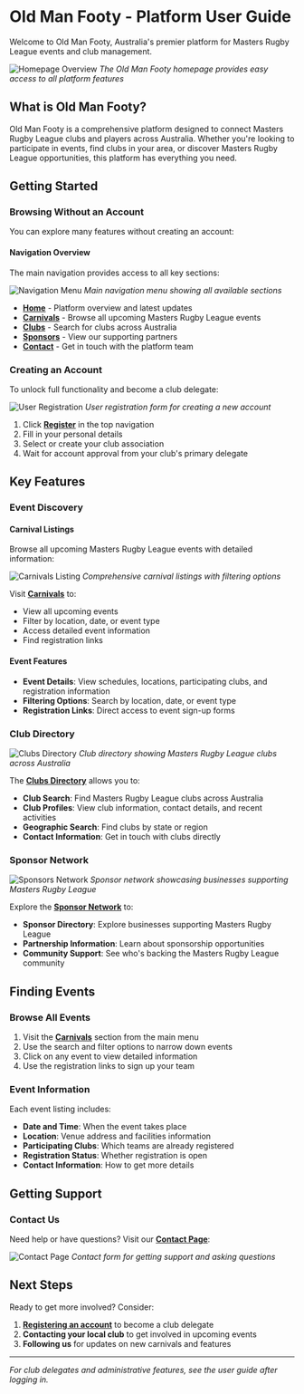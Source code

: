 # Old Man Footy - Platform User Guide

Welcome to Old Man Footy, Australia's premier platform for Masters Rugby League events and club management.

![Homepage Overview](/screenshots/standard-user/homepage-overview.png)
*The Old Man Footy homepage provides easy access to all platform features*

## What is Old Man Footy?

Old Man Footy is a comprehensive platform designed to connect Masters Rugby League clubs and players across Australia. Whether you're looking to participate in events, find clubs in your area, or discover Masters Rugby League opportunities, this platform has everything you need.

## Getting Started

### Browsing Without an Account
You can explore many features without creating an account:

#### Navigation Overview
The main navigation provides access to all key sections:

![Navigation Menu](/screenshots/standard-user/navigation-menu.png)
*Main navigation menu showing all available sections*

- **[Home](http://localhost:3050)** - Platform overview and latest updates
- **[Carnivals](http://localhost:3050/carnivals)** - Browse all upcoming Masters Rugby League events
- **[Clubs](http://localhost:3050/clubs)** - Search for clubs across Australia  
- **[Sponsors](http://localhost:3050/sponsors)** - View our supporting partners
- **[Contact](http://localhost:3050/contact)** - Get in touch with the platform team

### Creating an Account
To unlock full functionality and become a club delegate:

![User Registration](/screenshots/standard-user/user-registration.png)
*User registration form for creating a new account*

1. Click **[Register](http://localhost:3050/auth/register)** in the top navigation
2. Fill in your personal details
3. Select or create your club association
4. Wait for account approval from your club's primary delegate

## Key Features

### Event Discovery

#### Carnival Listings
Browse all upcoming Masters Rugby League events with detailed information:

![Carnivals Listing](/screenshots/standard-user/carnivals-listing.png)
*Comprehensive carnival listings with filtering options*

Visit **[Carnivals](http://localhost:3050/carnivals)** to:
- View all upcoming events
- Filter by location, date, or event type
- Access detailed event information
- Find registration links

#### Event Features
- **Event Details**: View schedules, locations, participating clubs, and registration information
- **Filtering Options**: Search by location, date, or event type
- **Registration Links**: Direct access to event sign-up forms

### Club Directory

![Clubs Directory](/screenshots/standard-user/clubs-directory.png)
*Club directory showing Masters Rugby League clubs across Australia*

The **[Clubs Directory](http://localhost:3050/clubs)** allows you to:
- **Club Search**: Find Masters Rugby League clubs across Australia
- **Club Profiles**: View club information, contact details, and recent activities
- **Geographic Search**: Find clubs by state or region
- **Contact Information**: Get in touch with clubs directly

### Sponsor Network

![Sponsors Network](/screenshots/standard-user/sponsors-network.png)
*Sponsor network showcasing businesses supporting Masters Rugby League*

Explore the **[Sponsor Network](http://localhost:3050/sponsors)** to:
- **Sponsor Directory**: Explore businesses supporting Masters Rugby League
- **Partnership Information**: Learn about sponsorship opportunities
- **Community Support**: See who's backing the Masters Rugby League community

## Finding Events

### Browse All Events
1. Visit the **[Carnivals](http://localhost:3050/carnivals)** section from the main menu
2. Use the search and filter options to narrow down events
3. Click on any event to view detailed information
4. Use the registration links to sign up your team

### Event Information
Each event listing includes:
- **Date and Time**: When the event takes place
- **Location**: Venue address and facilities information
- **Participating Clubs**: Which teams are already registered
- **Registration Status**: Whether registration is open
- **Contact Information**: How to get more details

## Getting Support

### Contact Us
Need help or have questions? Visit our **[Contact Page](http://localhost:3050/contact)**:

![Contact Page](/screenshots/standard-user/contact-page.png)
*Contact form for getting support and asking questions*

## Next Steps

Ready to get more involved? Consider:
1. **[Registering an account](http://localhost:3050/auth/register)** to become a club delegate
2. **Contacting your local club** to get involved in upcoming events
3. **Following us** for updates on new carnivals and features

---

*For club delegates and administrative features, see the user guide after logging in.*